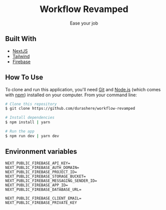 <!-- HEADER -->
<h1 align="center">Workflow Revamped</h1>
<p align="center">Ease your job</p>

<!-- BUILT WITH -->

## Built With

- [NextJS](https://nextjs.org/)
- [Tailwind](https://tailwindcss.com/)
- [Firebase](https://firebase.google.com/)
  <!-- - [Storybook](https://storybook.js.org/) -->

<!-- HOW TO USE -->

## How To Use

To clone and run this application, you'll need [Git](https://git-scm.com) and [Node.js](https://nodejs.org/en/download/) (which comes with [npm](http://npmjs.com)) installed on your computer. From your command line:

```bash
# Clone this repository
$ git clone https://github.com/durashere/workflow-revamped

# Install dependencies
$ npm install | yarn

# Run the app
$ npm run dev | yarn dev
```

<!-- ENVIRONMENT VARIABLES -->
## Environment variables

```shell
NEXT_PUBLIC_FIREBASE_API_KEY=
NEXT_PUBLIC_FIREBASE_AUTH_DOMAIN=
NEXT_PUBLIC_FIREBASE_PROJECT_ID=
NEXT_PUBLIC_FIREBASE_STORAGE_BUCKET=
NEXT_PUBLIC_FIREBASE_MESSAGING_SENDER_ID=
NEXT_PUBLIC_FIREBASE_APP_ID=
NEXT_PUBLIC_FIREBASE_DATABASE_URL=

NEXT_PUBLIC_FIREBASE_CLIENT_EMAIL=
NEXT_PUBLIC_FIREBASE_PRIVATE_KEY
```
